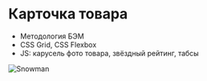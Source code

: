 # Карточка товара

- Методология БЭМ
- CSS Grid, CSS Flexbox
- JS: карусель фото товара, звёздный рейтинг, табсы

![Snowman](https://github.com/Bondvik/card-snowman/blob/main/pic/card-phone.gif)